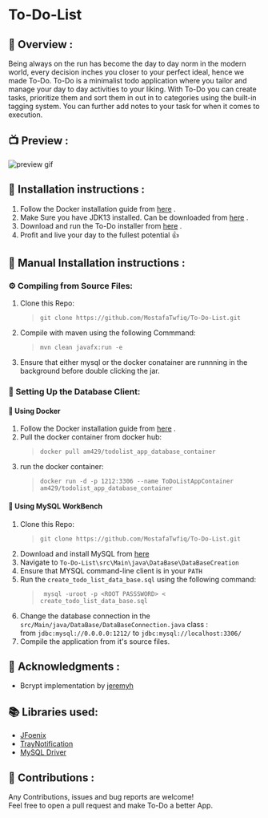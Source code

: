 # To-Do-List

## :wave: Overview : 

Being always on the run has become the day to day norm in the modern world, every decision inches you closer to your perfect ideal, hence we made To-Do. To-Do is a minimalist todo application where you tailor and manage your day to day activities to your liking. With To-Do you can create tasks, prioritize them and sort them in out in to categories using the built-in tagging system. You can further add notes to your task for when it comes to execution.

## :tv: Preview :
![preview gif](https://media.giphy.com/media/W66PVvrZb2XiuKgzNn/giphy.gif)

## :page_with_curl: Installation instructions :

1) Follow the Docker installation guide from [here](https://docs.docker.com/engine/install/) .
2) Make Sure you have JDK13 installed. Can be downloaded from [here](https://www.oracle.com/java/technologies/javase-jdk13-downloads.html) .
3) Download and run the To-Do installer from [here](https://github.com/MostafaTwfiq/To-Do-List/releases/download/v1.0.0/TodoListAppInstaller.jar) .
4) Profit and live your day to the fullest potential :thumbsup:

## :wrench: Manual Installation instructions :
  ### :gear: Compiling from Source Files:
   1) Clone this Repo: 
        > ```git clone https://github.com/MostafaTwfiq/To-Do-List.git```
   2) Compile with maven using the following Commmand:
        > ```mvn clean javafx:run -e```
   3) Ensure that either mysql or the docker conatainer are runnning in the background before double clicking the jar.
   
 ### :floppy_disk: Setting Up the Database Client:
  #### :whale: Using Docker
   1) Follow the Docker installation guide from [here](https://docs.docker.com/engine/install/) .
   2) Pull the docker container from docker hub:
       > ```docker pull am429/todolist_app_database_container```
   3) run the docker container:
       > ```docker run -d -p 1212:3306 --name ToDoListAppContainer am429/todolist_app_database_container```
  #### :dolphin: Using MySQL WorkBench
   1) Clone this Repo: 
        > ```git clone https://github.com/MostafaTwfiq/To-Do-List.git```
   2) Download and install MySQL from [here](https://dev.mysql.com/doc/mysql-installation-excerpt/5.7/en/)
   3) Navigate to ``To-Do-List\src\Main\java\DataBase\DataBaseCreation``
   4) Ensure that MYSQL command-line client is in your ``PATH``
   5) Run the ```create_todo_list_data_base.sql``` using the following command:
        > ``` mysql -uroot -p <ROOT PASSSWORD> < create_todo_list_data_base.sql```
   6) Change the database connection in the ```src/Main/java/DataBase/DataBaseConnection.java``` class :
        <br/>
          from ```jdbc:mysql://0.0.0.0:1212/``` to ```jdbc:mysql://localhost:3306/```
   7) Compile the application from it's source files.                                                                               
## :raised_hands:	Acknowledgments :
* Bcrypt implementation by [jeremyh](https://github.com/jeremyh/jBCrypt)

## :books: Libraries used:
* [JFoenix](https://github.com/jfoenixadmin/JFoenix)
* [TrayNotification](https://github.com/PlusHaze/TrayNotification)
* [MySQL Driver](https://mvnrepository.com/artifact/mysql/mysql-connector-java)

## :handshake: Contributions : 
Any Contributions, issues and  bug reports are welcome!
<br/>
Feel free to open a pull request and make To-Do a better App.
